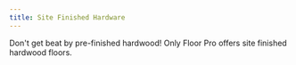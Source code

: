 ```yaml
---
title: Site Finished Hardware
---
```


Don't get beat by pre-finished hardwood! Only Floor Pro offers site finished hardwood floors.